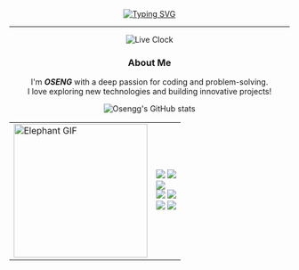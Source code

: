 <div align="center">
  <a href="https://git.io/typing-svg">
    <img src="https://readme-typing-svg.demolab.com?font=Fira+Code&pause=1000&color=E6F73D&center=true&width=435&lines=Hello+my+friend!;Are+you+currently+gabut!!;stressed?;Just,+give+me+dollars;Then+you+will+soon+be+at+peace!;Don't+forget+to+eat!" alt="Typing SVG"/>
  </a>

---

![Live Clock](https://realtime-clock.oseng-fcc.workers.dev?t=e90482)

### About Me
I'm _**OSENG**_ with a deep passion for coding and problem-solving.<br> I love exploring new technologies and building innovative projects!

![Osengg's GitHub stats](https://github-readme-stats.vercel.app/api?username=Osengg&show_icons=true&theme=radical)

<table>
  <tr>
    <td>
      <img src="https://media3.giphy.com/media/v1.Y2lkPTc5MGI3NjExeWFmc2ZuMjlqbTI2d2JlYWt0dmlnd3ZzbGhzbGNqajh3b2tnbGljNCZlcD12MV9pbnRlcm5hbF9naWZfYnlfaWQmY3Q9Zw/Dh5q0sShxgp13DwrvG/giphy.gif" width="240" alt="Elephant GIF"/>
    </td>
    <td>
      <img src="https://img.shields.io/badge/-HTML5-E34F26?style=for-the-badge&logo=html5&logoColor=white"/>
      <img src="https://img.shields.io/badge/-CSS3-1572B6?style=for-the-badge&logo=css3"/><br>
      <img src="https://img.shields.io/badge/-JavaScript-F7DF1E?style=for-the-badge&logo=javascript&logoColor=black"/><br>
      <img src="https://img.shields.io/badge/-Python-3776AB?style=for-the-badge&logo=python&logoColor=white"/>
      <img src="https://img.shields.io/badge/-PHP-777BB4?style=for-the-badge&logo=php&logoColor=white"/><br>
      <img src="https://img.shields.io/badge/-Node.js-339933?style=for-the-badge&logo=node.js&logoColor=white"/>
      <img src="https://img.shields.io/badge/-Git-F05032?style=for-the-badge&logo=git&logoColor=white"/>
    </td>
  </tr>
</table>

</div>
